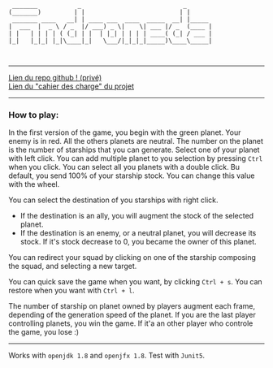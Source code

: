 ```
 _______           _                            _       
(_______)         | |                          | |      
 _______ ____   __| | ____ ___  ____  _____  __| |_____ 
|  ___  |  _ \ / _  |/ ___) _ \|    \| ___ |/ _  (____ |
| |   | | | | ( (_| | |  | |_| | | | | ____( (_| / ___ |
|_|   |_|_| |_|\____|_|   \___/|_|_|_|_____)\____\_____|
                                                        
                                                                              
```
----------------------

<a href="https://github.com/LaBayanne/Andromeda.git"> Lien du repo github ! (privé)</a>
</br>
<a href="https://docs.google.com/document/d/1InqnvMFz5X4-hOMiPz7J0wUCnQpDNI-ywEv3xuSAwLo/edit?usp=sharing">Lien du "cahier des charge" du projet</a>


-------------------------------
### How to play:
In the first version of the game, you begin with the green planet. Your enemy is in red.
All the others planets are neutral. The number on the planet is the number of starships that you can generate.
Select one of your planet with left click. You can add multiple planet to you selection by pressing `Ctrl` when you click.
You can select all you planets with a double click.
Bu default, you send 100% of your starship stock. You can change this value with the wheel.

You can select the destination of you starships with right click.
 * If the destination is an ally, you will augment the stock of the selected planet.
 * If the destination is an enemy, or a neutral planet, you will decrease its stock.
 	If it's stock decrease to 0, you became the owner of this planet.
 
 You can redirect your squad by clicking on one of the starship composing the squad, and selecting a new target.
 
 You can quick save the game when you want, by clicking `Ctrl + s`. You can restore when you want with `Ctrl + l`.
 	
 The number of starship on planet owned by players augment each frame, depending of the generation speed of the planet.
 If you are the last player controlling planets, you win the game.
 If it'a an other player who controle the game, you lose :)

---------------
 Works with `openjdk 1.8` and `openjfx 1.8`.
 Test with `Junit5`.